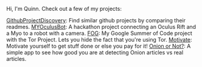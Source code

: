 ---
---

Hi, I'm Quinn. Check out a few of my projects:

[GithubProjectDiscovery](https://githubdiscovery.quinnjarrell.me/): Find similar github projects by comparing their readmes.
[MYOculusBot](http://hackillinois2015s.challengepost.com/submissions/33786-myoculus-bot): A hackathon project connecting an Oculus Rift and a Myo to a robot with a camera. 
[FOG](https://github.com/infinity0/fog): My Google Summer of Code project with the Tor Project. Lets you hide the fact that you're using Tor.
[Motivate](https://github.com/TheRushingWookie/MotivateOpen): Motivate yourself to get stuff done or else you pay for it!
[Onion or Not?](http://theonionornot.herokuapp.com/): A simple app to see how good you are at detecting Onion articles vs real articles.
